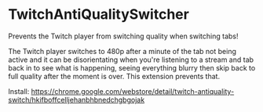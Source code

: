# TwitchAntiQualitySwitcher

Prevents the Twitch player from switching quality when switching tabs!

The Twitch player switches to 480p after a minute of the tab not being active and it can be disorientating when you're listening to a stream and tab back in to see what is happening, seeing everything blurry then skip back to full quality after the moment is over. This extension prevents that.

Install: https://chrome.google.com/webstore/detail/twitch-antiquality-switch/hkifboffcelljehanbhbnedchgbgojak
